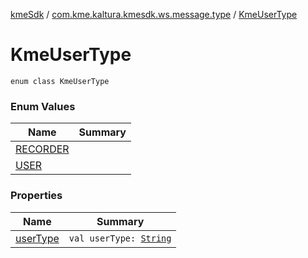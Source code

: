 [kmeSdk](../../index.md) / [com.kme.kaltura.kmesdk.ws.message.type](../index.md) / [KmeUserType](./index.md)

# KmeUserType

`enum class KmeUserType`

### Enum Values

| Name | Summary |
|---|---|
| [RECORDER](-r-e-c-o-r-d-e-r.md) |  |
| [USER](-u-s-e-r.md) |  |

### Properties

| Name | Summary |
|---|---|
| [userType](user-type.md) | `val userType: `[`String`](https://kotlinlang.org/api/latest/jvm/stdlib/kotlin/-string/index.html) |
